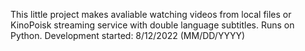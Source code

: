 This little project makes avaliable watching videos from local files or KinoPoisk streaming service with double language subtitles.
Runs on Python.
Development started: 8/12/2022 (MM/DD/YYYY)

